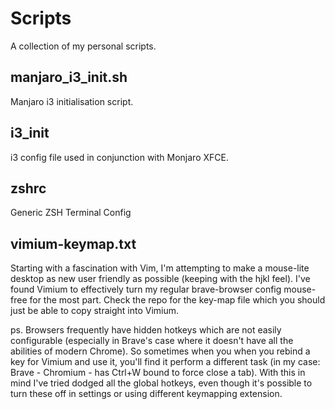# Scripts

A collection of my personal scripts.

## manjaro\_i3\_init.sh

Manjaro i3 initialisation script.

## i3\_init

i3 config file used in conjunction with Monjaro XFCE.

## zshrc
Generic ZSH Terminal Config

## vimium-keymap.txt
Starting with a fascination with Vim, I'm attempting to make a mouse-lite desktop as new user friendly as possible (keeping with the hjkl feel). I've found Vimium to effectively turn my regular brave-browser config mouse-free for the most part. Check the repo for the key-map file which you should just be able to copy straight into Vimium.

ps. Browsers frequently have hidden hotkeys which are not easily configurable (especially in Brave's case where it doesn't have all the abilities of modern Chrome). So sometimes when you when you rebind a key for Vimium and use it, you'll find it perform a different task (in my case: Brave - Chromium - has Ctrl+W bound to force close a tab). With this in mind I've tried dodged all the global hotkeys, even though it's possible to turn these off in settings or using different keymapping extension.

